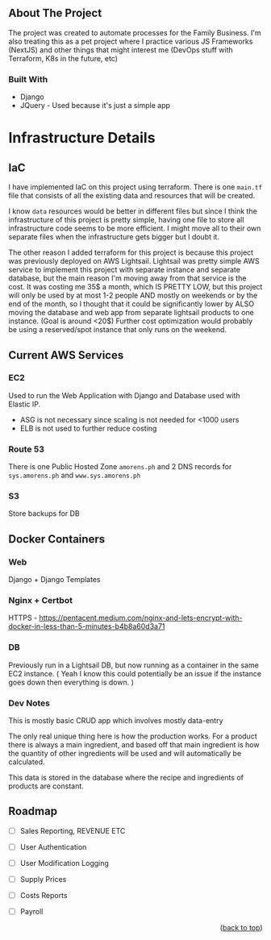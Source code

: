 
## About The Project
The project was created to automate processes for the Family Business. I'm also treating this as a pet project where I practice various JS Frameworks (NextJS) and other things that might interest me (DevOps stuff with Terraform, K8s in the future, etc)

### Built With

* Django
* JQuery - Used because it's just a simple app


# Infrastructure Details

## IaC
I have implemented IaC on this project using terraform. 
There is one `main.tf` file that consists of all the existing data and resources that will be created. 

I know `data` resources would be better in different files but since I think the infrastructure of this project
is pretty simple, having one file to store all infrastructure code seems to be more efficient. I might move all 
to their own separate files when the infrastructure gets bigger but I doubt it.

The other reason I added terraform for this project is because this project was previously deployed on AWS Lightsail.
Lightsail was pretty simple AWS service to implement this project with separate instance and separate database, but 
the main reason I'm moving away from that service is the cost. It was costing me 35$ a month, which IS PRETTY LOW, but 
this project will only be used by at most 1-2 people AND mostly on weekends or by the end of the month, so I thought 
that it could be significantly lower by ALSO moving the database and web app from separate lightsail products to one instance. (Goal is around <20$) Further cost optimization would probably be using a reserved/spot instance that only runs on the weekend. 

## Current AWS Services
### EC2 
Used to run the Web Application with Django and Database used with Elastic IP.
- ASG is not necessary since scaling is not needed for <1000 users
- ELB is not used to further reduce costing

### Route 53
There is one Public Hosted Zone `amorens.ph` and 2 DNS records for `sys.amorens.ph` and `www.sys.amorens.ph`

### S3
Store backups for DB


## Docker Containers
### Web
Django + Django Templates
### Nginx + Certbot
HTTPS - https://pentacent.medium.com/nginx-and-lets-encrypt-with-docker-in-less-than-5-minutes-b4b8a60d3a71
### DB
Previously run in a Lightsail DB, but now running as a container in the same EC2 instance.
( Yeah I know this could potentially be an issue if the instance goes down then everything is down. )


### Dev Notes
This is mostly basic CRUD app which involves mostly data-entry

The only real unique thing here is how the production works. For a product there is always a main ingredient,
and based off that main ingredient is how the quantity of other ingredients will be used and will automatically be calculated.

This data is stored in the database where the recipe and ingredients of products are constant.


<!-- ROADMAP -->
## Roadmap

- [ ] Sales Reporting, REVENUE ETC
- [ ] User Authentication
- [ ] User Modification Logging
- [ ] Supply Prices
- [ ] Costs Reports
- [ ] Payroll


<p align="right">(<a href="#readme-top">back to top</a>)</p>



